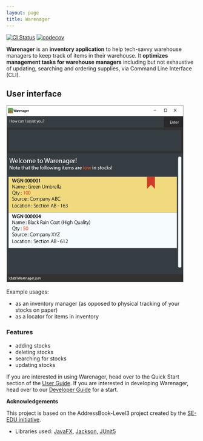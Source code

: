 ```yaml
---
layout: page
title: Warenager
---
```


[![CI Status](https://github.com/AY2021S1-CS2103T-T15-3/tp/workflows/Java%20CI/badge.svg)](https://github.com/AY2021S1-CS2103T-T15-3/tp/actions)
[![codecov](https://codecov.io/gh/AY2021S1-CS2103T-T15-3/tp//branch/master/graph/badge.svg)](https://codecov.io/gh/AY2021S1-CS2103T-T15-3/tp/actions)

**Warenager** is an **inventory application** to help tech-savvy warehouse managers
to keep track of items in their warehouse. It **optimizes management tasks for warehouse
managers** including but not exhaustive of updating, searching and ordering supplies,
via Command Line Interface (CLI).

## User interface
![Ui](images/Ui.png)

  Example usages:
  * as an inventory manager (as opposed to physical tracking of your stocks on paper)
  * as a locator for items in inventory

### Features
* adding stocks
* deleting stocks
* searching for stocks
* updating stocks

If you are interested in using Warenager, head over to the Quick Start section of the [User Guide](https://ay2021s1-cs2103t-t15-3.github.io/tp/UserGuide.html#quick-start).
If you are interested in developing Warenager, head over to our [Developer Guide](https://ay2021s1-cs2103t-t15-3.github.io/tp/DeveloperGuide.html) for a start.

**Acknowledgements**

This project is based on the AddressBook-Level3 project created by the [SE-EDU initiative](https://se-education.org).
* Libraries used: [JavaFX](https://openjfx.io/), [Jackson](https://github.com/FasterXML/jackson), [JUnit5](https://github.com/junit-team/junit5)
